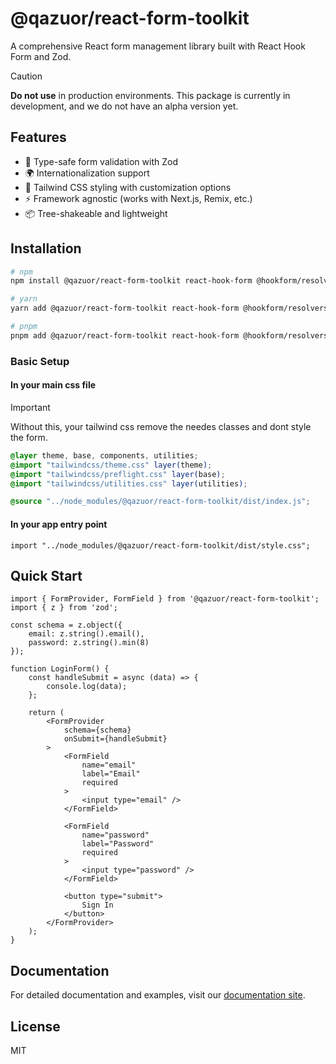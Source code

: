 # @qazuor/react-form-toolkit

A comprehensive React form management library built with React Hook Form and Zod.

> [!CAUTION]
> **Do not use** in production environments. This package is currently in development, and we do not have an alpha version yet.

## Features

- 🎯 Type-safe form validation with Zod
- 🌍 Internationalization support
- 🎨 Tailwind CSS styling with customization options
- ⚡ Framework agnostic (works with Next.js, Remix, etc.)
- 📦 Tree-shakeable and lightweight

## Installation

```bash
# npm
npm install @qazuor/react-form-toolkit react-hook-form @hookform/resolvers zod tailwindcss

# yarn
yarn add @qazuor/react-form-toolkit react-hook-form @hookform/resolvers zod tailwindcss

# pnpm
pnpm add @qazuor/react-form-toolkit react-hook-form @hookform/resolvers zod tailwindcss
```

### Basic Setup

#### In your main css file

> [!IMPORTANT]
> Without this, your tailwind css remove the needes classes and dont style the form.

```scss
@layer theme, base, components, utilities;
@import "tailwindcss/theme.css" layer(theme);
@import "tailwindcss/preflight.css" layer(base);
@import "tailwindcss/utilities.css" layer(utilities);

@source "../node_modules/@qazuor/react-form-toolkit/dist/index.js";
```

#### In your app entry point

```tsx
import "../node_modules/@qazuor/react-form-toolkit/dist/style.css";
```

## Quick Start

```tsx
import { FormProvider, FormField } from '@qazuor/react-form-toolkit';
import { z } from 'zod';

const schema = z.object({
    email: z.string().email(),
    password: z.string().min(8)
});

function LoginForm() {
    const handleSubmit = async (data) => {
        console.log(data);
    };

    return (
        <FormProvider
            schema={schema}
            onSubmit={handleSubmit}
        >
            <FormField
                name="email"
                label="Email"
                required
            >
                <input type="email" />
            </FormField>

            <FormField
                name="password"
                label="Password"
                required
            >
                <input type="password" />
            </FormField>

            <button type="submit">
                Sign In
            </button>
        </FormProvider>
    );
}
```

## Documentation

For detailed documentation and examples, visit our [documentation site](https://github.com/qazuor/reactFormToolkit/blob/main/README.md).

## License

MIT
